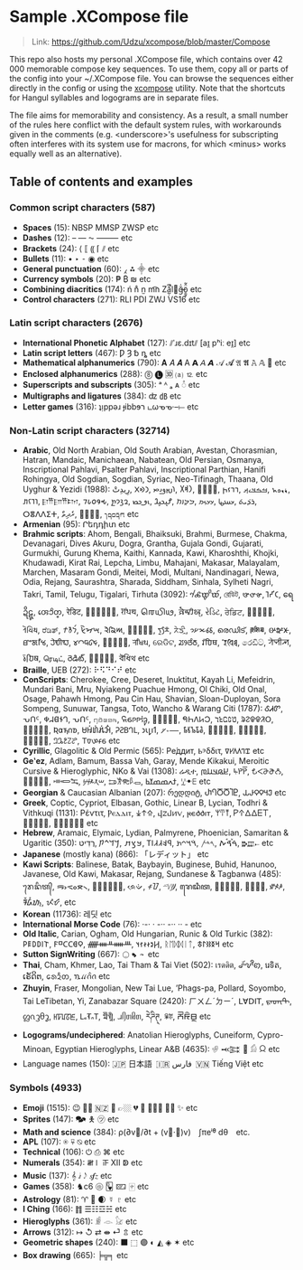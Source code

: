
# Sample .XCompose file

> Link: https://github.com/Udzu/xcompose/blob/master/Compose

This repo also hosts my personal .XCompose file, which contains over 42 000 memorable compose key sequences. To use them, copy all or parts of the config into your ~/.XCompose file. You can browse the sequences either directly in the config or using the [xcompose](https://github.com/Udzu/xcompose/) utility.  Note that the shortcuts for Hangul syllables and logograms are in separate files.

The file aims for memorability and consistency. As a result, a small number of the rules here conflict with the default system rules, with workarounds given in the comments (e.g. \<underscore>'s usefulness for subscripting often interferes with its system use for macrons, for which \<minus> works equally well as an alternative).

## Table of contents and examples

### Common script characters (587)
* **Spaces** (15): NBSP MMSP ZWSP etc
* **Dashes** (12): – — ⁓ ⸻ etc
* **Brackets** (24): ⟨ ⟦ ⸨ ⌈ ⫽ etc
* **Bullets** (11): • ‣ ⁃ ◉ etc
* **General punctuation** (60): ⁁ ⁂ ⸎ etc
* **Currency symbols** (20): ₱ ₿ ₪ etc
* **Combining diacritics** (174): ń n̊ n̫ m͡n Zǎ̺̣͆̚l⃪ğ̶̍ö̱̰̥̂̃ etc
* **Control characters** (271): RLI PDI ZWJ VS16 etc

### Latin script characters (2676)
* **International Phonetic Alphabet** (127): ⫽ˈɹɛ.dɪt⫽ [aɪ̯ pʰiː eɪ̯] etc
* **Latin script letters** (467): Ƿ Ȝ ␢ ȵ etc
* **Mathematical alphanumerics** (790): 𝐀 𝐴 𝑨 A 𝗔 𝘈 𝘼 𝒜 𝓐 𝔄 𝕬 𝙰 𝔸 𜳖 etc
* **Enclosed alphanumerics** (288): ⓼ 🅛 🆛 ⒜ ⒓ etc
* **Superscripts and subscripts** (305): ᵃ ᴬ ₐ ᴀ ◌ͣ etc
* **Multigraphs and ligatures** (384): ʣ ㏈ etc
* **Letter games** (316): ʇᴉppǝɹ ɟibbɘר டωᓀᓀ·–⟝ etc

### Non-Latin script characters (32714)
* **Arabic**, Old North Arabian, Old South Arabian, Avestan, Chorasmian, Hatran, Mandaic, Manichaean, Nabatean, Old Persian, Osmanya, Inscriptional Pahlavi, Psalter Pahlavi, Inscriptional Parthian, Hanifi Rohingya, Old Sogdian, Sogdian, Syriac, Neo-Tifinagh, Thaana, Old Uyghur & Yezidi (1988): ⁧رِيدِتْ⁩, ⁧𐪇𐪕𐪉⁩, ⁧𐬭𐬈𐬛𐬌𐬙⁩, ⁧𐩧𐩵𐩩⁩, ⁧𐿂𐾴𐾺𐿄⁩, ⁧𐣣𐣣𐣩𐣵⁩, ⁧ࡓࡏࡃࡉࡕ⁩, ⁧𐫡𐫅𐫏𐫤⁩, ⁧𐢛𐢅𐢍𐢞⁩, 𐎼𐎡𐎮𐎡𐎫, 𐒇𐒗𐒆𐒘𐒂, ⁧𐭥𐭣𐭩𐭲⁩, ⁧𐮅𐮃𐮈𐮑⁩, ⁧𐴌𐴠𐴊𐴞𐴃⁩, ⁧𐭓𐭃𐭉𐭕⁩, ⁧𐼘𐼘𐼊𐼚⁩, ⁧𐽀𐼲𐼷𐽂⁩, ⁧ܪܕ݁ܝܬ݁⁩, ⵔⴻⴷⴷⵉⵜ, ⁧ރެދިތް⁩, ⁧𐽾𐽲𐽶𐾀⁩, ⁧𐺎𐺩𐺋𐺨𐺕⁩ etc
* **Armenian** (95): Րեդդիտ etc
* **Brahmic scripts**: Ahom, Bengali, Bhaiksuki, Brahmi, Burmese, Chakma, Devanagari, Dives Akuru, Dogra, Grantha, Gujala Gondi, Gujarati, Gurmukhi, Gurung Khema, Kaithi, Kannada, Kawi, Kharoshthi, Khojki, Khudawadi, Kirat Rai, Lepcha, Limbu, Mahajani, Makasar, Malayalam, Marchen, Masaram Gondi, Meitei, Modi, Multani, Nandinagari, Newa, Odia, Rejang, Saurashtra, Sharada, Siddham, Sinhala, Sylheti Nagri, Takri, Tamil, Telugu, Tigalari, Tirhuta (3092): 𑜍𑜦𑜔𑜢𑜌𑜫, রেডিট, 𑰨𑰸𑰠𑰰𑰞, 𑀭𑁂𑀟𑀺𑀝, ရေဍိဋ္, 𑄢𑄬𑄘𑄨𑄖𑄳, रेडिट, 𑤧𑤵𑤞𑤱𑤜𑤽, 𑠤𑠳𑠜𑠭𑠚, 𑌰𑍇𑌧𑌿𑌥, 𑶈𑶐𑵹𑶋𑵴𑶗, રેડિટ, ਰੇਡਿਟ, 𖄛𖄣𖄓𖄟𖄑, 𑂩𑂵𑂡𑂱𑂟, ರೆಡಿತ್, ⁧𐨪𐨅𐨢𐨁𐨠⁩, 𑈦𑈰𑈝𑈭𑈚, 𑋙𑋥𑋐𑋡𑋎, 𖵝𖵧𖵕𖵤𖵓, ᰛᰬᰌᰧᰳ, ᤖᤧᤍᤡᤳ, 𑅭𑅓𑅦𑅑𑅟, രെഡിട്, 𑲊𑲳𑱼𑲱𑱻, 𑴦𑴺𑴞𑴲𑴜, ꯔꯦꯗꯤꯠ, 𑘨𑘹𑘠𑘱𑘞, 𑊢𑊃𑊙𑊁𑊗, 𑧈𑧚𑧀𑧒𑦾, 𑐬𑐾𑐢𑐶𑐠, ରେଡିଟ, ꢬꢾꢞꢶꢜ, 𑆫𑆼𑆣𑆴𑆡, 𑖨𑖸𑖠𑖰𑖞, රෙඩිට්, ꠞꠦꠗꠤꠕ, 𑚤𑚲𑚜𑚮𑚚, ரெடிட், రెడిట్, 𑎬𑏂𑎤𑎹𑎢, 𑒩𑒺𑒡𑒱𑒟 etc
* **Braille**, UEB (272): ⠗⠫⠙⠊⠞ etc
* **ConScripts**: Cherokee, Cree, Deseret, Inuktitut, Kayah Li, Mefeidrin, Mundari Bani, Mru, Nyiakeng Puachue Hmong, Ol Chiki, Old Onal, Osage, Pahawh Hmong, Pau Cin Hau, Shavian, Sloan-Duployan, Sora Sompeng, Sunuwar, Tangsa, Toto, Wancho & Warang Citi (1787): ᎴᏗᏛ, ᕃᑎᑦ, 𐐡𐐇𐐔𐐆𐐓, ᕃᑎᑦ, ꤚꤢꤧꤘꤤꤒ, 𖹜𖹯𖹹𖹹𖹫𖹨, 𞓣𞓤𞓡𞓚𞓝, 𖩓𖩘𖩅𖩊𖩀, 𞄣𞄪𞄏𞄦𞄃, ᱨᱮᱫᱫᱤᱛ, 𞗧𞗨𞗠𞗜𞗝, 𐒴𐓟𐓵𐓣𐓰, 𖬡𖬉𖬰𖬞𖬰𖬃𖬰𖬧𖬵, 𑫒𑫖𑫄𑫗𑫎, 𐑮𐑧𐑛𐑦𐑑, 𛰋𛱌𛰍, 𑃝𑃣𑃔𑃤𑃑, 𑯄𑯂𑯀𑯃𑯁, 𖪲𖪔𖪱𖪏𖪰, 𞊟𞊦𞊓𞊡𞊒, 𞋗𞋛𞋄𞋜𞋋, 𑢼𑣈𑣔𑣂𑣕 etc
* **Cyrillic**, Glagolitic & Old Permic (565): Ре́ддит, Ⱃⰵδδιτ, 𐍠𐍔𐍓𐍓𐍙𐍢 etc
* **Geʽez**, Adlam, Bamum, Bassa Vah, Garay, Mende Kikakui, Meroitic Cursive & Hieroglyphic, NKo & Vai (1308): ሬዲተ, ⁧𞤈𞤫𞤣𞤭𞤼⁩, ꚥꛤꛤ꛱, 𖫦𖫬𖫗𖫭𖫡, ⁧𐵞𐵩𐵺𐵋𐵽⁩, ⁧𞠺𞠾𞡊⁩, ⁧𐦫𐦪𐦷𐦢𐦴⁩, ⁧𐦎𐦁𐦝𐦂𐦘⁩, ⁧ߙߍߘߘߌߕ⁩, ꗸꔹꗋ etc
* **Georgian** & Caucasian Albanian (207): რედდიტ, ႰႤႣႣႨႲ, 𐕙𐔴𐔳𐔳𐔼𐔸 etc
* **Greek**, Coptic, Cypriot, Elbasan, Gothic, Linear B, Lycian, Todhri & Vithkuqi (1131): Ρέντιτ, Ⲣⲉⲇⲇⲓⲧ, ⁧𐠤𐠯𐠮⁩, 𐔙𐔇𐔄𐔍𐔝, 𐍂𐌴𐌳𐌳𐌹𐍄, 𐀩𐀇𐀵, 𐊕𐊁𐊅𐊅𐊆𐊗, 𐗝𐗉𐗆𐗒𐗢, 𐖊𐖞𐖜𐖜𐖥𐖵 etc
* **Hebrew**, Aramaic, Elymaic, Lydian, Palmyrene, Phoenician, Samaritan & Ugaritic (350): ⁧רֶדִיט⁩, ⁧𐡓𐡃𐡉𐡕⁩, ⁧𐿳𐿣𐿵⁩, ⁧𐤭𐤤𐤣𐤣𐤦𐤯⁩, ⁧𐡴𐡣𐡩𐡶⁩, ⁧𐤓𐤃𐤕⁩, ⁧ࠓࠝࠃࠪࠕ⁩, 𐎗𐎄𐎚 etc
* **Japanese** (mostly kana) (866): 「レディット」 etc
* **Kawi Scripts**: Balinese, Batak, Baybayin, Buginese, Buhid, Hanunoo, Javanese, Old Kawi, Makasar, Rejang, Sundanese & Tagbanwa (485): ᬭᬾᬤᬶᬢ᭄, ᯒᯧᯑᯪᯖ᯲, ᜍᜒᜇᜒᜆ᜔, ᨑᨙᨉᨗ, ᝍᝒᝇᝒ, ᜭᜲᜧᜲᜦ᜴, ꦫꦺꦢꦶꦠ, 𑼬𑼾𑼤𑼶𑼢, 𑻭𑻵𑻧𑻳, ꤽꥉꤴꥇꤳ, ᮛᮨᮓᮤᮒ᮪, ᝮᝲᝧᝲ, etc
* **Korean** (11736): 레딧 etc
* **International Morse Code** (76): ·-· · -·· -·· ·· - etc
* **Old Italic**, Carian, Ogham, Old Hungarian, Runic & Old Turkic (382): 𐌓𐌄𐌃𐌃𐌉𐌕, 𐊥𐊺𐊢𐊢𐊹𐊭, ᚏᚓᚇᚔᚈ, ⁧𐲢𐳉𐳇𐳇𐳐𐳦⁩, ᚱᛖᛞᛞᛁᛏ, ⁧𐰺𐰅𐰑𐰃𐱃⁩ etc
* **Sutton SignWriting** (667): 𝧿𝨾𝡇𝪜𝪡𝦈𝪪 etc
* **Thai**, Cham, Khmer, Lao, Tai Tham & Tai Viet (502): เรดดิต, ꨣꨮꨖꨪꩅ, រេទិត, ເຣັດິຕ, ᩁᩮᨯᩥᨲ, ꪧꪵꪒꪲꪒ etc
* **Zhuyin**, Fraser, Mongolian, New Tai Lue, ʼPhags-pa, Pollard, Soyombo, Tai LeTibetan, Yi, Zanabazar Square (2420): ㄏㄨㄥˊㄉㄧˊ, ꓡꓯꓓꓲꓔ, ᠷᠡᠳᠢᠲ, ᦜᦵᦡᦲᧆ, ꡘꡠꡊꡞꡈ, 𖼖𖽝𖼋𖽡𖼊, 𑩼𑩔𑩩𑩑𑪍, ᥘᥦᥖᥤᥖ, རེཌིཊ྄, ꏒꄶ, 𑨫𑨄𑨜𑨁𑨚𑨴 etc
* **Logograms/undeciphered**: Anatolian Hieroglyphs, Cuneiform, Cypro-Minoan, Egyptian Hieroglyphs, Linear A&B (4635): 𔐅 𒆛 𒿌 𓀁 𐙞 etc
* Language names (150): 🇯🇵 日本語 🇮🇷 ⁧فارس⁩ 🇻🇳 Tiếng Việt etc

### Symbols (4933)
* **Emoji** (1515): 😉 👌🏾 🇳🇿 🫡 👉🏼 💔 🤣 🤦🏽‍♀️ 🏳️‍⚧️ ✨ etc
* **Sprites** (147): 🗫 🯅 ㋡ etc
* **Math and science** (384): ρ(∂v⃗/∂t + (v⃗·∇)v) ∫πeⁱᶿ dθ etc.
* **APL** (107): ⍟ ⍫ ⍉ etc
* **Technical** (106): ⏻ ⎙ ⌘ etc
* **Numerals** (354): 𝍸𝍷 𝍵 Ⅻ ↁ etc
* **Music** (137): 𝄞 𝅗𝅨𝅥 𝅃𝅥𝅮 𝆍𝆑𝆎 etc
* **Games** (358): ♞c6 🩡 🂽 🁖 🀄︎ etc
* **Astrology** (81): ♈ 🐉 🌒 ☿ ♇ etc
* **I Ching** (166): ䷇ ☰☷☲☵ etc
* **Hieroglyphs** (361): 𓁖 𓁹 𓃠 etc
* **Arrows** (312): ↦ ↺ ⇄ ⇼ ⏎ ⇬ etc
* **Geometric shapes** (240): ⬛ ⬚ 🟣 ◐ ◭ ◈ ✶ etc
* **Box drawing** (665): ╞╦╕ etc
